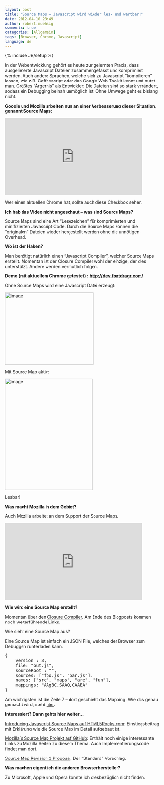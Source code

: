 ```yaml
---
layout: post
title: "Source Maps – Javascript wird wieder les- und wartbar!"
date: 2012-04-10 23:49
author: robert.muehsig
comments: true
categories: [Allgemein]
tags: [Browser, Chrome, Javascript]
language: de
---
```

{% include JB/setup %}
<p>In der Webentwicklung gehört es heute zur gelernten Praxis, dass ausgelieferte Javascript Dateien zusammengefasst und komprimiert werden. Auch andere Sprachen, welche sich zu Javascript “kompilieren” lassen, wie z.B. Coffeescript oder das Google Web Toolkit kennt und nutzt man. Größtes “Ärgernis” als Entwickler: Die Dateien sind so stark verändert, sodass ein Debugging beinah unmöglich ist. Ohne Umwege geht es bislang nicht.</p> <p><strong>Google und Mozilla arbeiten nun an einer Verbesserung dieser Situation, genannt Source Maps:</strong></p> <p> <div style="padding-bottom: 0px; margin: 0px; padding-left: 0px; padding-right: 0px; display: inline; float: none; padding-top: 0px" id="scid:5737277B-5D6D-4f48-ABFC-DD9C333F4C5D:c8b717f4-9724-47d0-a3a2-2e6434d07cf1" class="wlWriterEditableSmartContent"><div><object width="448" height="252"><param name="movie" value="http://www.youtube.com/v/-xJl22Kvgjg#!?hl=en&amp;hd=1"></param><embed src="http://www.youtube.com/v/-xJl22Kvgjg#!?hl=en&amp;hd=1" type="application/x-shockwave-flash" width="448" height="252"></embed></object></div></div></p> <p>Wer einen aktuellen Chrome hat, sollte auch diese Checkbox sehen.</p> <p><strong>Ich hab das Video nicht angeschaut – was sind Source Maps?</strong></p> <p>Source Maps sind eine Art “Lesezeichen” für komprimierten und minifizierten Javascript Code. Durch die Source Maps können die “originalen” Dateien wieder hergestellt werden ohne die unnötigen Overhead. </p> <p><strong>Wo ist der Haken?</strong></p> <p>Man benötigt natürlich einen “Javascript Compiler”, welcher Source Maps erstellt. Momentan ist der Closure Compiler wohl der einzige, der dies unterstützt. Andere werden vermutlich folgen.</p> <p><strong>Demo (mit aktuellem Chrome getestet) :</strong> <a href="http://dev.fontdragr.com/"><strong>http://dev.fontdragr.com/</strong></a></p> <p> Ohne Source Maps wird eine Javascript Datei erzeugt:</p> <p><a href="{{BASE_PATH}}/assets/wp-images-de/image1503.png"><img style="background-image: none; border-bottom: 0px; border-left: 0px; padding-left: 0px; padding-right: 0px; display: inline; border-top: 0px; border-right: 0px; padding-top: 0px" title="image" border="0" alt="image" src="{{BASE_PATH}}/assets/wp-images-de/image_thumb674.png" width="288" height="236"></a></p> <p>Mit Source Map aktiv:</p> <p><a href="{{BASE_PATH}}/assets/wp-images-de/image1504.png"><img style="background-image: none; border-bottom: 0px; border-left: 0px; padding-left: 0px; padding-right: 0px; display: inline; border-top: 0px; border-right: 0px; padding-top: 0px" title="image" border="0" alt="image" src="{{BASE_PATH}}/assets/wp-images-de/image_thumb675.png" width="285" height="364"></a></p> <p>Lesbar!</p> <p><strong>Was macht Mozilla in dem Gebiet?</strong></p> <p>Auch Mozilla arbeitet an dem Support der Source Maps. </p> <div style="padding-bottom: 0px; margin: 0px; padding-left: 0px; padding-right: 0px; display: inline; float: none; padding-top: 0px" id="scid:5737277B-5D6D-4f48-ABFC-DD9C333F4C5D:18c25772-8cc9-4c9e-9833-dbf9c7ac3b7b" class="wlWriterEditableSmartContent"><div><object width="448" height="252"><param name="movie" value="http://www.youtube.com/v/2aQw1dSIYko?hl=en&amp;hd=1"></param><embed src="http://www.youtube.com/v/2aQw1dSIYko?hl=en&amp;hd=1" type="application/x-shockwave-flash" width="448" height="252"></embed></object></div></div>     <p><strong>Wie wird eine Source Map erstellt?</strong></p> <p>Momentan über den <a href="https://developers.google.com/closure/compiler/">Closure Compiler</a>. Am Ende des Blogposts kommen noch weiterführende Links.</p> <p>Wie sieht eine Source Map aus?</p> <p>Eine Source Map ist einfach ein JSON File, welches der Browser zum Debuggen runterladen kann.</p> <div style="padding-bottom: 0px; margin: 0px; padding-left: 0px; padding-right: 0px; display: inline; float: none; padding-top: 0px" id="scid:812469c5-0cb0-4c63-8c15-c81123a09de7:3e6ce926-e7d0-4925-9f8d-be0d3ff0aeb6" class="wlWriterEditableSmartContent"><pre name="code" class="c#">{
    version : 3,
    file: "out.js",
    sourceRoot : "",
    sources: ["foo.js", "bar.js"],
    names: ["src", "maps", "are", "fun"],
    mappings: "AAgBC,SAAQ,CAAEA"
}</pre></div>
<p> Am wichtigsten ist die Zeile 7 – dort geschieht das Mapping. Wie das genau gemacht wird, steht <a href="http://www.html5rocks.com/en/tutorials/developertools/sourcemaps/">hier</a>.</p>
<p><strong>Interessiert? Dann gehts hier weiter…</strong></p>
<p><a href="http://www.html5rocks.com/en/tutorials/developertools/sourcemaps/">Introducing Javascript Source Maps auf HTML5Rocks.com</a>: Einstiegsbeitrag mit Erklärung wie die Source Map im Detail aufgebaut ist.</p>
<p><a href="https://github.com/mozilla/source-map">Mozilla´s Source Map Projekt auf GitHub</a>: Enthält noch einige interessante Links zu Mozilla Seiten zu diesem Thema. Auch Implementierungscode findet man dort.</p>
<p><a href="https://docs.google.com/document/d/1U1RGAehQwRypUTovF1KRlpiOFze0b-_2gc6fAH0KY0k/edit?pli=1">Source Map Revision 3 Proposal</a>: Der “Standard” Vorschlag.</p>
<p><strong>Was machen eigentlich die anderen Browserhersteller?</strong></p>
<p>Zu Microsoft, Apple und Opera konnte ich diesbezüglich nicht finden.&nbsp; </p>
